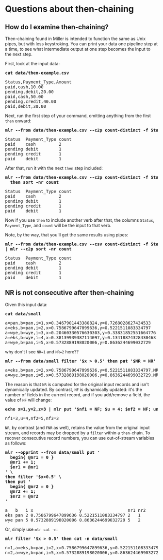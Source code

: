 <!---  PLEASE DO NOT EDIT DIRECTLY. EDIT THE .md.in FILE PLEASE. --->
# Questions about then-chaining

## How do I examine then-chaining?

Then-chaining found in Miller is intended to function the same as Unix pipes, but with less keystroking. You can print your data one pipeline step at a time, to see what intermediate output at one step becomes the input to the next step.

First, look at the input data:

<pre class="pre-highlight-in-pair">
<b>cat data/then-example.csv</b>
</pre>
<pre class="pre-non-highlight-in-pair">
Status,Payment_Type,Amount
paid,cash,10.00
pending,debit,20.00
paid,cash,50.00
pending,credit,40.00
paid,debit,30.00
</pre>

Next, run the first step of your command, omitting anything from the first `then` onward:

<pre class="pre-highlight-in-pair">
<b>mlr --from data/then-example.csv --c2p count-distinct -f Status,Payment_Type</b>
</pre>
<pre class="pre-non-highlight-in-pair">
Status  Payment_Type count
paid    cash         2
pending debit        1
pending credit       1
paid    debit        1
</pre>

After that, run it with the next `then` step included:

<pre class="pre-highlight-in-pair">
<b>mlr --from data/then-example.csv --c2p count-distinct -f Status,Payment_Type \</b>
<b>  then sort -nr count</b>
</pre>
<pre class="pre-non-highlight-in-pair">
Status  Payment_Type count
paid    cash         2
pending debit        1
pending credit       1
paid    debit        1
</pre>

Now if you use `then` to include another verb after that, the columns `Status`, `Payment_Type`, and `count` will be the input to that verb.

Note, by the way, that you'll get the same results using pipes:

<pre class="pre-highlight-in-pair">
<b>mlr --from data/then-example.csv --csv count-distinct -f Status,Payment_Type \</b>
<b>| mlr --c2p sort -nr count</b>
</pre>
<pre class="pre-non-highlight-in-pair">
Status  Payment_Type count
paid    cash         2
pending debit        1
pending credit       1
paid    debit        1
</pre>

## NR is not consecutive after then-chaining

Given this input data:

<pre class="pre-highlight-in-pair">
<b>cat data/small</b>
</pre>
<pre class="pre-non-highlight-in-pair">
a=pan,b=pan,i=1,x=0.3467901443380824,y=0.7268028627434533
a=eks,b=pan,i=2,x=0.7586799647899636,y=0.5221511083334797
a=wye,b=wye,i=3,x=0.20460330576630303,y=0.33831852551664776
a=eks,b=wye,i=4,x=0.38139939387114097,y=0.13418874328430463
a=wye,b=pan,i=5,x=0.5732889198020006,y=0.8636244699032729
</pre>

why don't I see `NR=1` and `NR=2` here??

<pre class="pre-highlight-in-pair">
<b>mlr --from data/small filter '$x > 0.5' then put '$NR = NR'</b>
</pre>
<pre class="pre-non-highlight-in-pair">
a=eks,b=pan,i=2,x=0.7586799647899636,y=0.5221511083334797,NR=2
a=wye,b=pan,i=5,x=0.5732889198020006,y=0.8636244699032729,NR=5
</pre>

The reason is that `NR` is computed for the original input records and isn't dynamically updated. By contrast, `NF` is dynamically updated: it's the number of fields in the current record, and if you add/remove a field, the value of `NF` will change:

<pre class="pre-highlight-in-pair">
<b>echo x=1,y=2,z=3 | mlr put '$nf1 = NF; $u = 4; $nf2 = NF; unset $x,$y,$z; $nf3 = NF'</b>
</pre>
<pre class="pre-non-highlight-in-pair">
nf1=3,u=4,nf2=5,nf3=3
</pre>

`NR`, by contrast (and `FNR` as well), retains the value from the original input stream, and records may be dropped by a `filter` within a `then`-chain. To recover consecutive record numbers, you can use out-of-stream variables as follows:

<pre class="pre-highlight-in-pair">
<b>mlr --opprint --from data/small put '</b>
<b>  begin{ @nr1 = 0 }</b>
<b>  @nr1 += 1;</b>
<b>  $nr1 = @nr1</b>
<b>' \</b>
<b>then filter '$x>0.5' \</b>
<b>then put '</b>
<b>  begin{ @nr2 = 0 }</b>
<b>  @nr2 += 1;</b>
<b>  $nr2 = @nr2</b>
<b>'</b>
</pre>
<pre class="pre-non-highlight-in-pair">
a   b   i x                  y                  nr1 nr2
eks pan 2 0.7586799647899636 0.5221511083334797 2   1
wye pan 5 0.5732889198020006 0.8636244699032729 5   2
</pre>

Or, simply use `mlr cat -n`:

<pre class="pre-highlight-in-pair">
<b>mlr filter '$x > 0.5' then cat -n data/small</b>
</pre>
<pre class="pre-non-highlight-in-pair">
n=1,a=eks,b=pan,i=2,x=0.7586799647899636,y=0.5221511083334797
n=2,a=wye,b=pan,i=5,x=0.5732889198020006,y=0.8636244699032729
</pre>
